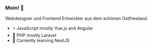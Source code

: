 ### Moin! 👋
Webdesigner und Frontend Entwickler aus dem schönen Ostfriesland.

- ⚡ JavaScript mostly Vue.js and Angular
- 🐘 PHP mostly Laravel
- 🔭 Currently learning NestJS
